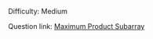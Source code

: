 Difficulty: Medium

Question link: [Maximum Product Subarray](https://leetcode.com/problems/maximum-product-subarray/)